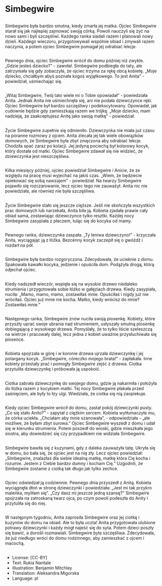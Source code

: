 # Simbegwire

##
Simbegwire była bardzo smutna, kiedy zmarła jej matka. Ojciec Simbegwire starał się jak najlepiej zajmować swoją córką. Powoli nauczyli się żyć na nowo sami i byli szczęśliwi. Każdego ranka siadali razem i planowali nowy dzień. Każdego wieczoru, przygotowywali wspólnie obiad i zmywali razem naczynia, a potem ojciec Simbegwire pomagał jej odrabiać lekcje.

##
Pewnego dnia, ojciec Simbegwire wrócił do domu później niż zwykle. „Gdzie jesteś dziecko?” - zawołał. Simbegwire podbiegła do taty, ale zatrzymała się gdy zobaczyła, że ojciec trzyma za rękę obcą kobietę. „Moje dziecko, chciałbym abyś poznała kogoś wyjątkowego. To jest Anita” - powiedział, uśmiechając się.

##
„Witaj Simbegwire, Twój tato wiele mi o Tobie opowiadał” - powiedziała Anita. Jednak Anita nie uśmiechnęła się, ani nie podała dziewczynce ręki. Ojciec Simbegwire był bardzo szczęśliwy i podekscytowany. Opowiadał, jak cudownie będzie gdy zamieszkają razem we trójkę. „Moje dziecko, mam nadzieję, że zaakceptujesz Anitę jako swoją matkę” - powiedział.

##
Życie Simbegwire zupełnie się odmieniło. Dziewczynka nie miała już czasu na poranne rozmowy z ojcem. Anita zlecała jej tak wiele obowiązków domowych, że Simbegwire była zbyt zmęczona aby odrabiać lekcje. Chodziła spać zaraz po kolacji. Jej jedyną pociechą był kolorowy kocyk, który dostała od matki. Ojciec Simbegwire zdawał się nie widzieć, że dziewczynka jest nieszczęśliwa.

##
Kilka miesięcy później, ojciec powiedział Simbegwire i Anicie, że ze względu na pracę musi wyjechać na jakiś czas. „Wiem, że będziecie opiekować się sobą nawzajem” - powiedział. Na twarzy Simbegwire pojawiło się rozczarowanie, lecz ojciec tego nie zauważył. Anita nic nie powiedziała, ale również nie była szczęśliwa.

##
Życie Simbegwire stało się jeszcze cięższe. Jeśli nie skończyła wszystkich prac domowych lub narzekała, Anita biła ją. Kobieta zjadała prawie cały obiad sama, zostawiając dziewczynce tylko resztki. Każdej nocy Simbegwire zasypiała z płaczem, tuląc się do kocyka od mamy.

##
Pewnego ranka, dziewczynka zaspała. „Ty leniwa dziewczyno!” - krzyczała Anita, wyciągając ją z łóżka. Bezcenny kocyk zaczepił się o gwóźdź i rozdarł na pół.

##
Simbegwire była bardzo rozgoryczona. Zdecydowała, że ucieknie z domu. Spakowała kawałki kocyka, jedzenie i opuściła dom. Podążyła drogą, którą odjechał ojciec.

##
Kiedy nadszedł wieczór, wspięła się na wysokie drzewo niedaleko strumienia i przygotowała sobie łóżko w gałęziach drzewa. Kiedy zasypiała, nuciła: „Mamo, mamo, mamo, zostawiłaś mnie. Opuściłaś i nigdy już nie wróciłaś. Ojciec już mnie nie kocha. Matko, kiedy wrócisz do mnie? Zostawiłaś mnie.”

##
Następnego ranka, Simbegwire znów nuciła swoją piosenkę. Kobiety, które przyszły uprać swoje ubrania nad strumieniem, usłyszały smutną piosenkę dobiegającą z wysokiego drzewa. Pomyślały, że to tylko liście szeleszczą na wietrze i pracowały dalej, lecz jedna z kobiet uważnie przysłuchiwała się piosence.

##
Kobieta spojrzała w górę i w koronie drzewa ujrzała dziewczynkę i jej potargany kocyk. „Simbegwire, córeczko mojego brata!” - zapłakała. Inne kobiety przestały prać i pomogły Simbegwire zejść z drzewa. Ciotka przytuliła dziewczynkę i próbowała ją uspokoić.

##
Ciotka zabrała dziewczynkę do swojego domu, gdzie ją nakarmiła i położyła do łóżka razem z kocykiem matki. Tej nocy Simbegwire płakała przed zaśnięciem, ale były to łzy ulgi. Wiedziała, że ciotka się nią zaopiekuje.

##
Kiedy ojciec Simbegwire wrócił do domu, zastał pokój dziewczynki pusty. „Co się stało Anito?” - zapytał z ciężkim sercem. Kobieta wytłumaczyła mu, że córka uciekła. „Chciałam aby mnie szanowała”, - odpowiedziała - „ale możliwe, że byłam zbyt surowa.” Ojciec Simbegwire wyszedł z domu i udał się w kierunku strumienia. Potem poszedł do wioski, gdzie mieszkała jego siostra, aby dowiedzieć się czy przypadkiem nie widziała Simbegwire.

##
Simbegwire bawiła się z kuzynami, gdy z daleka zauważyła tatę. Ukryła się w domu, bo bała się, że ojciec jest na nią zły. Lecz ojciec powiedział: „Simbegwire, znalazłaś dla siebie idealną matkę, matkę która Cię kocha i rozumie. Jestem z Ciebie bardzo dumny i kocham Cię.” Uzgodnili, że Simbegwire zostanie z ciotką tak długo jak tylko zechce.

##
Ojciec odwiedzał ją codziennie. Pewnego dnia przyszedł z Anitą. Kobieta wyciągnęła dłoń w stronę dziewczynki i powiedziała: „Jest mi tak przykro maleńka, myliłam się”. „Czy dasz mi jeszcze jedną szansę?” Simbegwire spojrzała na zatroskaną twarz ojca, po czym powoli podeszła do Anity i przytuliła się do niej.

##
W następnym tygodniu, Anita zaprosiła Simbegwire oraz jej ciotkę i kuzynów do domu na obiad. Ale to była uczta! Anita przygotowała ulubione potrawy dziewczynki i każdy mógł najeść się do syta. Potem dzieci poszły się bawić, a dorośli rozmawiali. Simbegwire była szczęśliwa. Zdecydowała, że już niedługo wróci do domu rodzinnego, aby zamieszkać z ojcem i macochą.

##
* License: [CC-BY]
* Text: Rukia Nantale
* Illustration: Benjamin Mitchley
* Translation: Aleksandra Migorska
* Language: pl
